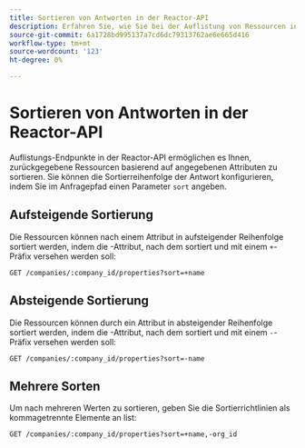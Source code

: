 ```yaml
---
title: Sortieren von Antworten in der Reactor-API
description: Erfahren Sie, wie Sie bei der Auflistung von Ressourcen in der Reactor-API Ergebnisse filtern können.
source-git-commit: 6a1728bd995137a7cd6dc79313762ae6e665d416
workflow-type: tm+mt
source-wordcount: '123'
ht-degree: 0%

---
```


# Sortieren von Antworten in der Reactor-API

Auflistungs-Endpunkte in der Reactor-API ermöglichen es Ihnen, zurückgegebene Ressourcen basierend auf angegebenen Attributen zu sortieren. Sie können die Sortierreihenfolge der Antwort konfigurieren, indem Sie im Anfragepfad einen Parameter `sort` angeben.

## Aufsteigende Sortierung

Die Ressourcen können nach einem Attribut in aufsteigender Reihenfolge sortiert werden, indem die
-Attribut, nach dem sortiert und mit einem `+`-Präfix versehen werden soll:

`GET /companies/:company_id/properties?sort=+name`

## Absteigende Sortierung

Die Ressourcen können durch ein Attribut in absteigender Reihenfolge sortiert werden, indem die
-Attribut, nach dem sortiert und mit einem `-`-Präfix versehen werden soll:

`GET /companies/:company_id/properties?sort=-name`

## Mehrere Sorten

Um nach mehreren Werten zu sortieren, geben Sie die Sortierrichtlinien als kommagetrennte Elemente an
list:

`GET /companies/:company_id/properties?sort=+name,-org_id`
